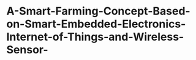 # A-Smart-Farming-Concept-Based-on-Smart-Embedded-Electronics-Internet-of-Things-and-Wireless-Sensor-